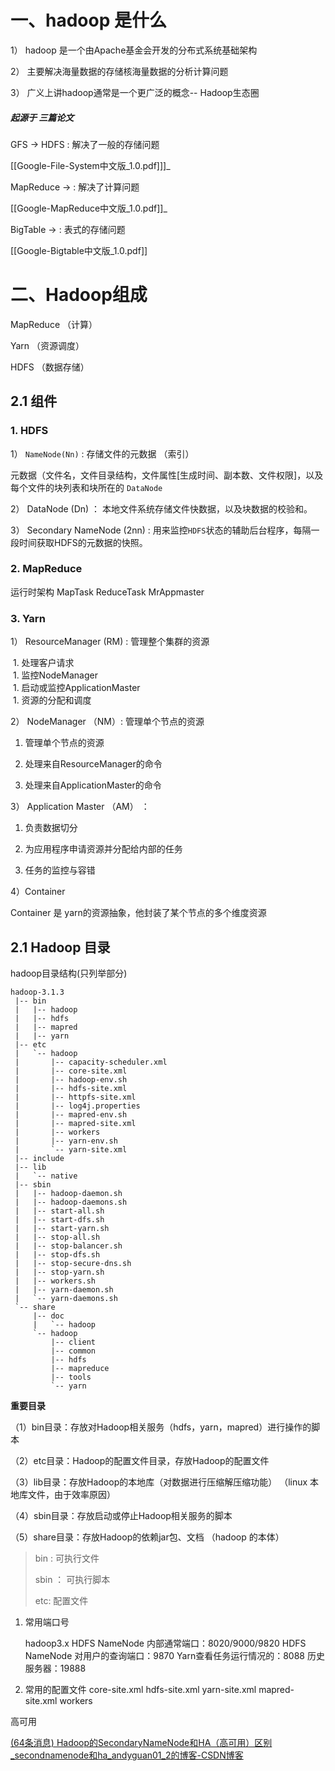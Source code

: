 
# 一、hadoop 是什么

1） hadoop 是一个由Apache基金会开发的分布式系统基础架构

2） 主要解决海量数据的存储核海量数据的分析计算问题

3） 广义上讲hadoop通常是一个更广泛的概念-- Hadoop生态圈

##### 起源于 三篇论文

GFS -> HDFS : 解决了一般的存储问题

[[Google-File-System中文版_1.0.pdf]]]_



MapReduce -> : 解决了计算问题

[[Google-MapReduce中文版_1.0.pdf]]_



BigTable -> : 表式的存储问题

[[Google-Bigtable中文版_1.0.pdf]]

# 二、Hadoop组成

MapReduce （计算）

Yarn （资源调度）

HDFS （数据存储）

## 2.1 组件

### 1. HDFS 

1） `NameNode(Nn)` : 存储文件的元数据 （索引）

元数据（文件名，文件目录结构，文件属性[生成时间、副本数、文件权限]，以及每个文件的块列表和块所在的 `DataNode`

2） DataNode (Dn) ： 本地文件系统存储文件快数据，以及块数据的校验和。

3） Secondary NameNode (2nn) : 用来监控`HDFS`状态的辅助后台程序，每隔一段时间获取HDFS的元数据的快照。

### 2. MapReduce 

运行时架构
MapTask
ReduceTask
MrAppmaster

### 3. Yarn

1） ResourceManager (RM) : 管理整个集群的资源

 1. 处理客户请求  
 1. 监控NodeManager  
 1. 启动或监控ApplicationMaster  
 1. 资源的分配和调度   

2） NodeManager （NM）: 管理单个节点的资源

1.  管理单个节点的资源
    
2.  处理来自ResourceManager的命令
    
3.  处理来自ApplicationMaster的命令
    

3） Application Master （AM） ：

1.  负责数据切分
    
2.  为应用程序申请资源并分配给内部的任务
    
3.  任务的监控与容错
    

4）Container

Container 是 yarn的资源抽象，他封装了某个节点的多个维度资源

## 2.1 Hadoop 目录

hadoop目录结构(只列举部分)
```
hadoop-3.1.3  
 |-- bin  
 |   |-- hadoop  
 |   |-- hdfs  
 |   |-- mapred  
 |   |-- yarn  
 |-- etc  
 |   `-- hadoop  
 |       |-- capacity-scheduler.xml  
 |       |-- core-site.xml  
 |       |-- hadoop-env.sh  
 |       |-- hdfs-site.xml  
 |       |-- httpfs-site.xml  
 |       |-- log4j.properties  
 |       |-- mapred-env.sh  
 |       |-- mapred-site.xml  
 |       |-- workers  
 |       |-- yarn-env.sh  
 |       `-- yarn-site.xml  
 |-- include  
 |-- lib  
 |   `-- native  
 |-- sbin  
 |   |-- hadoop-daemon.sh  
 |   |-- hadoop-daemons.sh  
 |   |-- start-all.sh  
 |   |-- start-dfs.sh  
 |   |-- start-yarn.sh  
 |   |-- stop-all.sh  
 |   |-- stop-balancer.sh  
 |   |-- stop-dfs.sh  
 |   |-- stop-secure-dns.sh  
 |   |-- stop-yarn.sh  
 |   |-- workers.sh  
 |   |-- yarn-daemon.sh  
 |   `-- yarn-daemons.sh  
 `-- share  
     |-- doc  
     |   `-- hadoop  
     `-- hadoop  
         |-- client  
         |-- common  
         |-- hdfs  
         |-- mapreduce  
         |-- tools  
         `-- yarn
```

**重要目录**

（1）bin目录：存放对Hadoop相关服务（hdfs，yarn，mapred）进行操作的脚本

（2）etc目录：Hadoop的配置文件目录，存放Hadoop的配置文件

（3）lib目录：存放Hadoop的本地库（对数据进行压缩解压缩功能） （linux 本地库文件，由于效率原因）

（4）sbin目录：存放启动或停止Hadoop相关服务的脚本

（5）share目录：存放Hadoop的依赖jar包、文档 （hadoop 的本体）

> bin : 可执行文件
> 
> sbin ： 可执行脚本
> 
> etc: 配置文件


1. 常用端口号

	hadoop3.x 
		HDFS NameNode 内部通常端口：8020/9000/9820
		HDFS NameNode 对用户的查询端口：9870
		Yarn查看任务运行情况的：8088
		历史服务器：19888
2. 常用的配置文件
 core-site.xml  hdfs-site.xml  yarn-site.xml  mapred-site.xml workers



高可用

[(64条消息) Hadoop的SecondaryNameNode和HA（高可用）区别_secondnamenode和ha_andyguan01_2的博客-CSDN博客](https://blog.csdn.net/andyguan01_2/article/details/88696239)